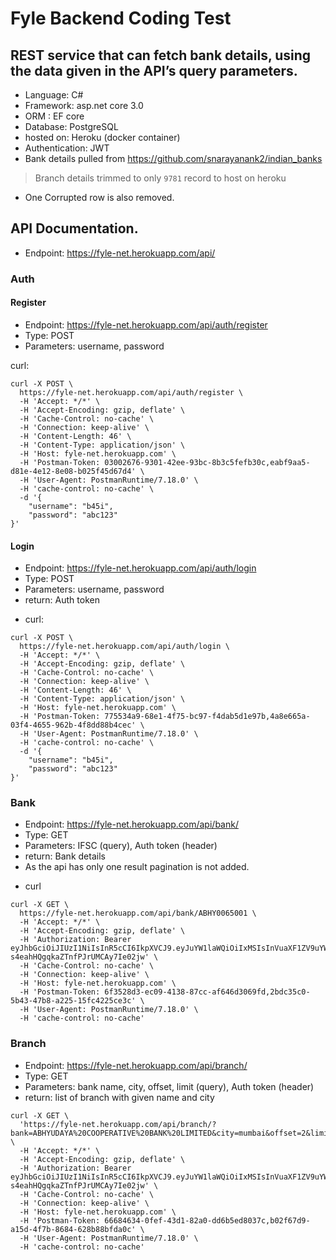 # Fyle Backend Coding Test

## REST service that can fetch bank details, using the data given in the API’s query parameters.

-   Language: C#
-   Framework: asp.net core 3.0
-   ORM : EF core
-   Database: PostgreSQL
-   hosted on: Heroku (docker container)
-   Authentication: JWT
    <br/>
-   Bank details pulled from https://github.com/snarayanank2/indian_banks

> Branch details trimmed to only `9781` record to host on heroku

-   One Corrupted row is also removed.

## API Documentation.

-   Endpoint: https://fyle-net.herokuapp.com/api/

### Auth

#### Register

-   Endpoint: https://fyle-net.herokuapp.com/api/auth/register
-   Type: POST
-   Parameters: username, password

curl:

```curl
curl -X POST \
  https://fyle-net.herokuapp.com/api/auth/register \
  -H 'Accept: */*' \
  -H 'Accept-Encoding: gzip, deflate' \
  -H 'Cache-Control: no-cache' \
  -H 'Connection: keep-alive' \
  -H 'Content-Length: 46' \
  -H 'Content-Type: application/json' \
  -H 'Host: fyle-net.herokuapp.com' \
  -H 'Postman-Token: 03002676-9301-42ee-93bc-8b3c5fefb30c,eabf9aa5-d81e-4e12-8e08-b025f45d67d4' \
  -H 'User-Agent: PostmanRuntime/7.18.0' \
  -H 'cache-control: no-cache' \
  -d '{
	"username": "b45i",
	"password": "abc123"
}'
```

#### Login

-   Endpoint: https://fyle-net.herokuapp.com/api/auth/login
-   Type: POST
-   Parameters: username, password
-   return: Auth token

*   curl:

```curl
curl -X POST \
  https://fyle-net.herokuapp.com/api/auth/login \
  -H 'Accept: */*' \
  -H 'Accept-Encoding: gzip, deflate' \
  -H 'Cache-Control: no-cache' \
  -H 'Connection: keep-alive' \
  -H 'Content-Length: 46' \
  -H 'Content-Type: application/json' \
  -H 'Host: fyle-net.herokuapp.com' \
  -H 'Postman-Token: 775534a9-68e1-4f75-bc97-f4dab5d1e97b,4a8e665a-03f4-4655-962b-4f8dd88b4cec' \
  -H 'User-Agent: PostmanRuntime/7.18.0' \
  -H 'cache-control: no-cache' \
  -d '{
	"username": "b45i",
	"password": "abc123"
}'
```

### Bank

-   Endpoint: https://fyle-net.herokuapp.com/api/bank/
-   Type: GET
-   Parameters: IFSC (query), Auth token (header)
-   return: Bank details
-   As the api has only one result pagination is not added.

*   curl

```curl
curl -X GET \
  https://fyle-net.herokuapp.com/api/bank/ABHY0065001 \
  -H 'Accept: */*' \
  -H 'Accept-Encoding: gzip, deflate' \
  -H 'Authorization: Bearer eyJhbGciOiJIUzI1NiIsInR5cCI6IkpXVCJ9.eyJuYW1laWQiOiIxMSIsInVuaXF1ZV9uYW1lIjoicmFmaSIsIm5iZiI6MTU3MDk5NDE5MywiZXhwIjoxNTcxNDI2MTkzLCJpYXQiOjE1NzA5OTQxOTN9.Nz4h4EFSdF_7-s4eahHQgqkaZTnfPJrUMCAy7Ie02jw' \
  -H 'Cache-Control: no-cache' \
  -H 'Connection: keep-alive' \
  -H 'Host: fyle-net.herokuapp.com' \
  -H 'Postman-Token: 6f3528d3-ec09-4138-87cc-af646d3069fd,2bdc35c0-5b43-47b8-a225-15fc4225ce3c' \
  -H 'User-Agent: PostmanRuntime/7.18.0' \
  -H 'cache-control: no-cache'
```

### Branch

-   Endpoint: https://fyle-net.herokuapp.com/api/branch/
-   Type: GET
-   Parameters: bank name, city, offset, limit (query), Auth token (header)
-   return: list of branch with given name and city

```curl
curl -X GET \
  'https://fyle-net.herokuapp.com/api/branch/?bank=ABHYUDAYA%20COOPERATIVE%20BANK%20LIMITED&city=mumbai&offset=2&limit=3' \
  -H 'Accept: */*' \
  -H 'Accept-Encoding: gzip, deflate' \
  -H 'Authorization: Bearer eyJhbGciOiJIUzI1NiIsInR5cCI6IkpXVCJ9.eyJuYW1laWQiOiIxMSIsInVuaXF1ZV9uYW1lIjoicmFmaSIsIm5iZiI6MTU3MDk5NDE5MywiZXhwIjoxNTcxNDI2MTkzLCJpYXQiOjE1NzA5OTQxOTN9.Nz4h4EFSdF_7-s4eahHQgqkaZTnfPJrUMCAy7Ie02jw' \
  -H 'Cache-Control: no-cache' \
  -H 'Connection: keep-alive' \
  -H 'Host: fyle-net.herokuapp.com' \
  -H 'Postman-Token: 66684634-0fef-43d1-82a0-dd6b5ed8037c,b02f67d9-a15d-4f7b-8684-628b88bfda0c' \
  -H 'User-Agent: PostmanRuntime/7.18.0' \
  -H 'cache-control: no-cache'
```
